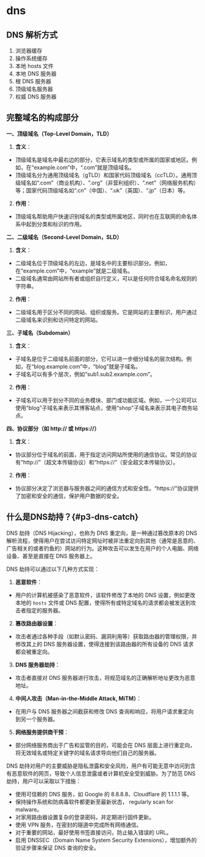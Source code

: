 # dns

## DNS 解析方式

1. 浏览器缓存
2. 操作系统缓存
3. 本地 hosts 文件
4. 本地 DNS 服务器
5. 根 DNS 服务器
6. 顶级域名服务器
7. 权威 DNS 服务器

## 完整域名的构成部分

**一、顶级域名（Top-Level Domain，TLD）**

1. **含义**：

* 顶级域名是域名中最右边的部分，它表示域名的类型或所属的国家或地区。例如，在“example.com”中，“.com”就是顶级域名。
* 顶级域名分为通用顶级域名（gTLD）和国家代码顶级域名（ccTLD）。通用顶级域名如“.com”（商业机构）、“.org”（非营利组织）、“.net”（网络服务机构）等；国家代码顶级域名如“.cn”（中国）、“.uk”（英国）、“.jp”（日本）等。

2. **作用**：

* 顶级域名帮助用户快速识别域名的类型或所属地区，同时也在互联网的命名体系中起到分类和标识的作用。

**二、二级域名（Second-Level Domain，SLD）**

1. **含义**：

* 二级域名位于顶级域名的左边，是域名中的主要标识部分。例如，在“example.com”中，“example”就是二级域名。
* 二级域名通常由网站所有者或组织自行定义，可以是任何符合域名命名规则的字符串。

2. **作用**：

* 二级域名用于区分不同的网站、组织或服务。它是网站的主要标识，用户通过二级域名来识别和访问特定的网站。

**三、子域名（Subdomain）**

1. **含义**：

* 子域名是位于二级域名前面的部分，它可以进一步细分域名的层次结构。例如，在“blog.example.com”中，“blog”就是子域名。
* 子域名可以有多个层次，例如“sub1.sub2.example.com”。

2. **作用**：

* 子域名可以用于划分不同的业务模块、部门或功能区域。例如，一个公司可以使用“blog”子域名来表示其博客站点，使用“shop”子域名来表示其电子商务站点。

**四、协议部分（如 http:// 或 https://）**

1. **含义**：

* 协议部分位于域名的前面，用于指定访问网站所使用的通信协议。常见的协议有“http://”（超文本传输协议）和“https://”（安全超文本传输协议）。

2. **作用**：

* 协议部分决定了浏览器与服务器之间的通信方式和安全性。“https://”协议提供了加密和安全的通信，保护用户数据的安全。

## 什么是DNS劫持？{#p3-dns-catch}

DNS 劫持（DNS Hijacking），也称为 DNS 重定向，是一种通过篡改原本的 DNS 解析流程，使得用户在尝试访问特定网址时被非法重定向到其他（通常是恶意的、广告相关的或者钓鱼的）网站的行为。这种攻击可以发生在用户的个人电脑、网络设备、甚至是直接在 DNS 服务器上。

DNS 劫持可以通过以下几种方式实现：

1. **恶意软件**：

* 用户的计算机被感染了恶意软件，该软件修改了本地的 DNS 设置，例如更改本地的 `hosts` 文件或 DNS 配置，使得所有或特定域名的请求都会被发送到攻击者指定的服务器。

2. **篡改路由器设置**：

* 攻击者通过各种手段（如默认密码、漏洞利用等）获取路由器的管理权限，并修改其上的 DNS 服务器设置，使得连接到该路由器的所有设备的 DNS 请求都会被重定向。

3. **DNS 服务器劫持**：

* 攻击者直接对 DNS 服务器进行攻击，将规范域名的正确解析地址更改为恶意地址。

4. **中间人攻击（Man-in-the-Middle Attack, MiTM）**：

* 在用户与 DNS 服务器之间截获和修改 DNS 查询和响应，将用户请求重定向到另一个服务器。

5. **网络服务提供商干预**：

* 部分网络服务商出于广告和监管的目的，可能会在 DNS 层面上进行重定向，将无效域名或特定关键字的域名请求导向他们自己的服务器。

DNS 劫持对用户的主要威胁是隐私泄露和安全风险，用户有可能无意中访问到含有恶意软件的网页，导致个人信息泄露或者计算机安全受到威胁。为了防范 DNS 劫持，用户可以采取以下措施：

* 使用可信赖的 DNS 服务，如 Google 的 8.8.8.8、Cloudflare 的 1.1.1.1 等。
* 保持操作系统和防病毒软件都更新至最新状态， regularly scan for malware。
* 对家用路由器设置复杂的登录密码，并定期进行固件更新。
* 使用 VPN 服务，在密封的隧道中完成所有网络通信。
* 对于重要的网站，最好使用书签直接访问，防止输入错误的 URL。
* 启用 DNSSEC（Domain Name System Security Extensions），增加额外的验证步骤来保证 DNS 查询的安全。
